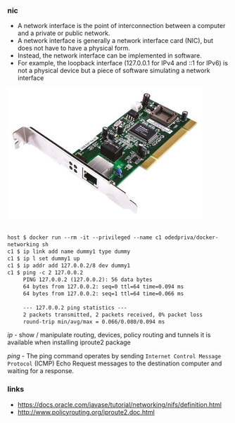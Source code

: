 ### nic 
* A network interface is the point of interconnection between a computer and a private or public network. 
* A network interface is generally a network interface card (NIC), but does not have to have a physical form.
* Instead, the network interface can be implemented in software. 
* For example, the loopback interface (127.0.0.1 for IPv4 and ::1 for IPv6) is not a physical device but a piece of software simulating a network interface

![network interface](img/NIC.jpg)


~~~

host $ docker run --rm -it --privileged --name c1 odedpriva/docker-networking sh
c1 $ ip link add name dummy1 type dummy
c1 $ ip l set dummy1 up
c1 $ ip addr add 127.0.0.2/8 dev dummy1
c1 $ ping -c 2 127.0.0.2
     PING 127.0.0.2 (127.0.0.2): 56 data bytes
     64 bytes from 127.0.0.2: seq=0 ttl=64 time=0.094 ms
     64 bytes from 127.0.0.2: seq=1 ttl=64 time=0.066 ms
     
     --- 127.0.0.2 ping statistics ---
     2 packets transmitted, 2 packets received, 0% packet loss
     round-trip min/avg/max = 0.066/0.080/0.094 ms

~~~

*ip* - show / manipulate routing, devices, policy routing and tunnels
it is available when installing iproute2 package

*ping* - The ping command operates by sending `Internet Control Message Protocol` (ICMP) Echo Request messages to the destination computer and waiting for a response.

### links 

* https://docs.oracle.com/javase/tutorial/networking/nifs/definition.html
* http://www.policyrouting.org/iproute2.doc.html

